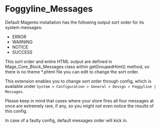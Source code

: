 Foggyline_Messages
==================

Default Magento installation has the following output sort order for its system messages: 
* ERROR
* WARNING
* NOTICE 
* SUCCESS 
 
This sort order and entire HTML output are defined in Mage_Core_Block_Messages class within getGroupedHtml() method, so there is no theme *.phtml file you can edit to change the sort order. 

This extension enables you to change sort order through config, which is available under `System > Configuration > General > Design > Foggyline | Messages`.

Please keep in mind that cases where your store fires all four messages at once are extremely rare, if any, so you might not even notice the results of this config.

In case of a faulty config, default messages order will kick in.
